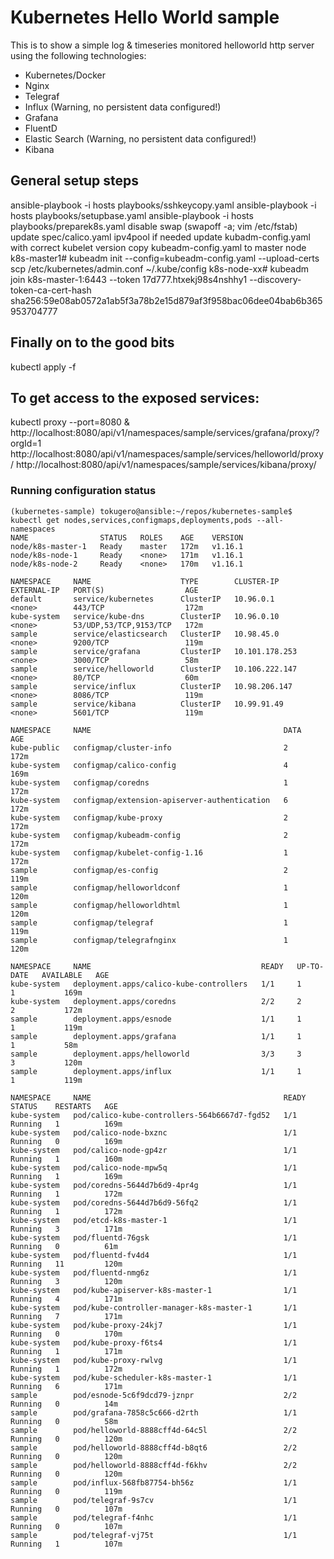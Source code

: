 # Kubernetes Hello World sample 

This is to show a simple log & timeseries monitored helloworld http server using the following technologies:

* Kubernetes/Docker
* Nginx
* Telegraf
* Influx (Warning, no persistent data configured!)
* Grafana
* FluentD
* Elastic Search (Warning, no persistent data configured!)
* Kibana

## General setup steps
ansible-playbook -i hosts playbooks/sshkeycopy.yaml
ansible-playbook -i hosts playbooks/setupbase.yaml
ansible-playbook -i hosts playbooks/preparek8s.yaml 
disable swap (swapoff -a; vim /etc/fstab)
update spec/calico.yaml ipv4pool if needed
update kubadm-config.yaml with correct kubelet version
copy kubeadm-config.yaml to master node 
k8s-master1# kubeadm init --config=kubeadm-config.yaml --upload-certs
scp /etc/kubernetes/admin.conf ~/.kube/config
k8s-node-xx# kubeadm join k8s-master-1:6443 --token 17d777.htxekj98s4nshhy1 --discovery-token-ca-cert-hash sha256:59e08ab0572a1ab5f3a78b2e15d879af3f958bac06dee04bab6b365953704777

## Finally on to the good bits
kubectl apply -f <all the configs>

## To get access to the exposed services:

kubectl proxy --port=8080 &
http://localhost:8080/api/v1/namespaces/sample/services/grafana/proxy/?orgId=1
http://localhost:8080/api/v1/namespaces/sample/services/helloworld/proxy/
http://localhost:8080/api/v1/namespaces/sample/services/kibana/proxy/

### Running configuration status

```
(kubernetes-sample) tokugero@ansible:~/repos/kubernetes-sample$ kubectl get nodes,services,configmaps,deployments,pods --all-namespaces
NAME                STATUS   ROLES    AGE    VERSION
node/k8s-master-1   Ready    master   172m   v1.16.1
node/k8s-node-1     Ready    <none>   171m   v1.16.1
node/k8s-node-2     Ready    <none>   170m   v1.16.1

NAMESPACE     NAME                    TYPE        CLUSTER-IP       EXTERNAL-IP   PORT(S)                  AGE
default       service/kubernetes      ClusterIP   10.96.0.1        <none>        443/TCP                  172m
kube-system   service/kube-dns        ClusterIP   10.96.0.10       <none>        53/UDP,53/TCP,9153/TCP   172m
sample        service/elasticsearch   ClusterIP   10.98.45.0       <none>        9200/TCP                 119m
sample        service/grafana         ClusterIP   10.101.178.253   <none>        3000/TCP                 58m
sample        service/helloworld      ClusterIP   10.106.222.147   <none>        80/TCP                   60m
sample        service/influx          ClusterIP   10.98.206.147    <none>        8086/TCP                 119m
sample        service/kibana          ClusterIP   10.99.91.49      <none>        5601/TCP                 119m

NAMESPACE     NAME                                           DATA   AGE
kube-public   configmap/cluster-info                         2      172m
kube-system   configmap/calico-config                        4      169m
kube-system   configmap/coredns                              1      172m
kube-system   configmap/extension-apiserver-authentication   6      172m
kube-system   configmap/kube-proxy                           2      172m
kube-system   configmap/kubeadm-config                       2      172m
kube-system   configmap/kubelet-config-1.16                  1      172m
sample        configmap/es-config                            2      119m
sample        configmap/helloworldconf                       1      120m
sample        configmap/helloworldhtml                       1      120m
sample        configmap/telegraf                             1      119m
sample        configmap/telegrafnginx                        1      120m

NAMESPACE     NAME                                      READY   UP-TO-DATE   AVAILABLE   AGE
kube-system   deployment.apps/calico-kube-controllers   1/1     1            1           169m
kube-system   deployment.apps/coredns                   2/2     2            2           172m
sample        deployment.apps/esnode                    1/1     1            1           119m
sample        deployment.apps/grafana                   1/1     1            1           58m
sample        deployment.apps/helloworld                3/3     3            3           120m
sample        deployment.apps/influx                    1/1     1            1           119m

NAMESPACE     NAME                                           READY   STATUS    RESTARTS   AGE
kube-system   pod/calico-kube-controllers-564b6667d7-fgd52   1/1     Running   1          169m
kube-system   pod/calico-node-bxznc                          1/1     Running   0          169m
kube-system   pod/calico-node-gp4zr                          1/1     Running   1          160m
kube-system   pod/calico-node-mpw5q                          1/1     Running   1          169m
kube-system   pod/coredns-5644d7b6d9-4pr4g                   1/1     Running   1          172m
kube-system   pod/coredns-5644d7b6d9-56fq2                   1/1     Running   1          172m
kube-system   pod/etcd-k8s-master-1                          1/1     Running   3          171m
kube-system   pod/fluentd-76gsk                              1/1     Running   0          61m
kube-system   pod/fluentd-fv4d4                              1/1     Running   11         120m
kube-system   pod/fluentd-nmg6z                              1/1     Running   3          120m
kube-system   pod/kube-apiserver-k8s-master-1                1/1     Running   4          171m
kube-system   pod/kube-controller-manager-k8s-master-1       1/1     Running   7          171m
kube-system   pod/kube-proxy-24kj7                           1/1     Running   0          170m
kube-system   pod/kube-proxy-f6ts4                           1/1     Running   1          171m
kube-system   pod/kube-proxy-rwlvg                           1/1     Running   1          172m
kube-system   pod/kube-scheduler-k8s-master-1                1/1     Running   6          171m
sample        pod/esnode-5c6f9dcd79-jznpr                    2/2     Running   0          14m
sample        pod/grafana-7858c5c666-d2rth                   1/1     Running   0          58m
sample        pod/helloworld-8888cff4d-64c5l                 2/2     Running   0          120m
sample        pod/helloworld-8888cff4d-b8qt6                 2/2     Running   0          120m
sample        pod/helloworld-8888cff4d-f6khv                 2/2     Running   0          120m
sample        pod/influx-568fb87754-bh56z                    1/1     Running   0          119m
sample        pod/telegraf-9s7cv                             1/1     Running   0          107m
sample        pod/telegraf-f4nhc                             1/1     Running   0          107m
sample        pod/telegraf-vj75t                             1/1     Running   1          107m
```
